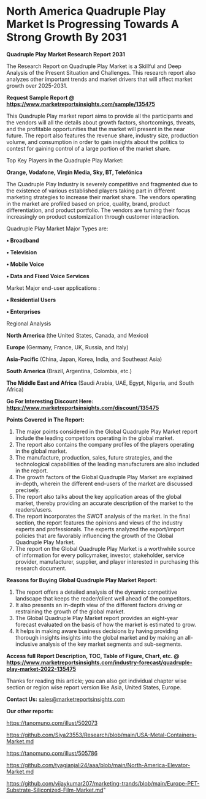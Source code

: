 # North America Quadruple Play Market Is Progressing Towards A Strong Growth By 2031

<strong>Quadruple Play Market Research Report 2031</strong>

The Research Report on Quadruple Play Market is a Skillful and Deep Analysis of the Present Situation and Challenges. This research report also analyzes other important trends and market drivers that will affect market growth over 2025-2031.

<strong>Request Sample Report @ <a href=https://www.marketreportsinsights.com/sample/135475>https://www.marketreportsinsights.com/sample/135475</a></strong>

This Quadruple Play market report aims to provide all the participants and the vendors will all the details about growth factors, shortcomings, threats, and the profitable opportunities that the market will present in the near future. The report also features the revenue share, industry size, production volume, and consumption in order to gain insights about the politics to contest for gaining control of a large portion of the market share.

Top Key Players in the Quadruple Play Market:

<strong>Orange, Vodafone, Virgin Media, Sky, BT, Telefónica</strong>

The Quadruple Play Industry is severely competitive and fragmented due to the existence of various established players taking part in different marketing strategies to increase their market share. The vendors operating in the market are profiled based on price, quality, brand, product differentiation, and product portfolio. The vendors are turning their focus increasingly on product customization through customer interaction.

Quadruple Play Market Major Types are:

<strong>• Broadband

• Television

• Mobile Voice

• Data and Fixed Voice Services</strong>

Market Major end-user applications :

<strong>• Residential Users

• Enterprises</strong>

Regional Analysis

</u><strong><b>North America</b></strong> (the United States, Canada, and Mexico)

<strong><b>Europe </b></strong>(Germany, France, UK, Russia, and Italy)

<strong><b>Asia-Pacific</b></strong> (China, Japan, Korea, India, and Southeast Asia)

<strong><b>South America</b></strong> (Brazil, Argentina, Colombia, etc.)

<strong><b>The Middle East and Africa</b></strong> (Saudi Arabia, UAE, Egypt, Nigeria, and South Africa)

<strong>Go For Interesting Discount Here: <a href=https://www.marketreportsinsights.com/discount/135475>https://www.marketreportsinsights.com/discount/135475</a></strong>

<strong>Points Covered in The Report:</strong>
<ol>
  <li>The major points considered in the Global Quadruple Play Market report include the leading competitors operating in the global market.</li>
  <li>The report also contains the company profiles of the players operating in the global market.</li>
  <li>The manufacture, production, sales, future strategies, and the technological capabilities of the leading manufacturers are also included in the report.</li>
  <li>The growth factors of the Global Quadruple Play Market are explained in-depth, wherein the different end-users of the market are discussed precisely.</li>
  <li>The report also talks about the key application areas of the global market, thereby providing an accurate description of the market to the readers/users.</li>
  <li>The report incorporates the SWOT analysis of the market. In the final section, the report features the opinions and views of the industry experts and professionals. The experts analyzed the export/import policies that are favorably influencing the growth of the Global Quadruple Play Market.</li>
  <li>The report on the Global Quadruple Play Market is a worthwhile source of information for every policymaker, investor, stakeholder, service provider, manufacturer, supplier, and player interested in purchasing this research document.</li>
</ol>
<strong>Reasons for Buying Global Quadruple Play Market Report:</strong>

<ol>
  <li>The report offers a detailed analysis of the dynamic competitive landscape that keeps the reader/client well ahead of the competitors.</li>
  <li>It also presents an in-depth view of the different factors driving or restraining the growth of the global market.</li>
  <li>The Global Quadruple Play Market report provides an eight-year forecast evaluated on the basis of how the market is estimated to grow.</li>
  <li>It helps in making aware business decisions by having providing thorough insights insights into the global market and by making an all-inclusive analysis of the key market segments and sub-segments.</li>
</ol>
<strong>Access full Report Description, TOC, Table of Figure, Chart, etc. @ <a href=https://www.marketreportsinsights.com/industry-forecast/quadruple-play-market-2022-135475>https://www.marketreportsinsights.com/industry-forecast/quadruple-play-market-2022-135475</a></strong>


Thanks for reading this article; you can also get individual chapter wise section or region wise report version like Asia, United States, Europe.

<strong>Contact Us:</strong>
sales@marketreportsinsights.com

<strong>Our other reports:</strong>

<a href=https://tanomuno.com/illust/502073>https://tanomuno.com/illust/502073</a>

<a href=https://github.com/Siya23553/Research/blob/main/USA-Metal-Containers-Market.md>https://github.com/Siya23553/Research/blob/main/USA-Metal-Containers-Market.md</a>

<a href=https://tanomuno.com/illust/505786>https://tanomuno.com/illust/505786</a>

<a href=https://github.com/tyagianjali24/aaa/blob/main/North-America-Elevator-Market.md>https://github.com/tyagianjali24/aaa/blob/main/North-America-Elevator-Market.md</a>

<a href=https://github.com/vijaykumar207/marketing-trands/blob/main/Europe-PET-Substrate-Siliconized-Film-Market.md>https://github.com/vijaykumar207/marketing-trands/blob/main/Europe-PET-Substrate-Siliconized-Film-Market.md</a>"
